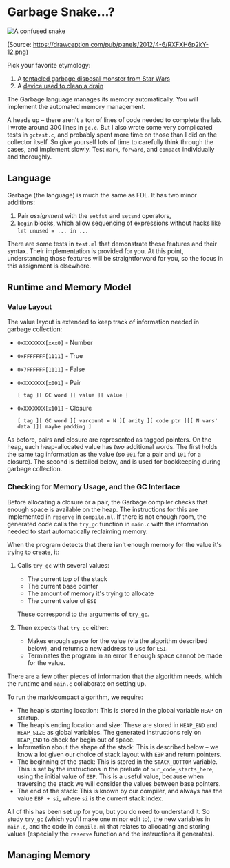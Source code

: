 # Garbage Snake...?

![A confused snake](https://drawception.com/pub/panels/2012/4-6/RXFXH6p2kY-12.png)

(Source: https://drawception.com/pub/panels/2012/4-6/RXFXH6p2kY-12.png)

Pick your favorite etymology:

1.  A [tentacled garbage disposal monster from Star Wars](http://starwars.wikia.com/wiki/Dianoga)
2.  A [device used to clean a drain](http://www.amazon.com/Turbo-Snake-TSNAKE-CD6-Drain-Opener/dp/B003ZHNQDS)

The Garbage language manages its memory automatically.  You will implement the
automated memory management.

A heads up – there aren't a ton of lines of code needed to complete the lab.
I wrote around 300 lines in `gc.c`.  But I also wrote some very complicated
tests in `gctest.c`, and probably spent more time on those than I did on the
collector itself.  So give yourself lots of time to carefully think through the
cases, and implement slowly.  Test `mark`, `forward`, and `compact`
individually and thoroughly.

## Language

Garbage (the language) is much the same as FDL.  It has two minor additions:

1. Pair _assignment_ with the `setfst` and `setsnd` operators,
2. `begin` blocks, which allow sequencing of expressions without hacks like
   `let unused = ... in ...`

There are some tests in `test.ml` that demonstrate these features and their
syntax.  Their implementation is provided for you.  At this point,
understanding those features will be straightforward for you, so the focus in 
this assignment is elsewhere.

## Runtime and Memory Model


### Value Layout

The value layout is extended to keep track of information needed in garbage collection:

- `0xXXXXXXX[xxx0]` - Number
- `0xFFFFFFF[1111]` - True
- `0x7FFFFFF[1111]` - False
- `0xXXXXXXX[x001]` - Pair

  `[ tag ][ GC word ][ value ][ value ]`

- `0xXXXXXXX[x101]` - Closure

  `[ tag ][ GC word ][ varcount = N ][ arity ][ code ptr ][[ N vars' data ]][ maybe padding ]`


As before, pairs and closure are represented as tagged pointers.  On the heap,
each heap-allocated value has _two_ additional words.  The first holds the same
tag information as the value (so `001` for a pair and `101` for a closure).
The second is detailed below, and is used for bookkeeping during garbage
collection.

### Checking for Memory Usage, and the GC Interface

Before allocating a closure or a pair, the Garbage compiler checks that enough
space is available on the heap.  The instructions for this are implemented in
`reserve` in `compile.ml`.  If there is not enough room, the generated code
calls the `try_gc` function in `main.c` with the information needed to start
automatically reclaiming memory.

When the program detects that there isn't enough memory for the value it's
trying to create, it:

1. Calls `try_gc` with several values:

    - The current top of the stack
    - The current base pointer
    - The amount of memory it's trying to allocate
    - The current value of `ESI`

   These correspond to the arguments of `try_gc`.

2. Then expects that `try_gc` either:
   - Makes enough space for the value (via the algorithm described below), and
     returns a new address to use for `ESI`.
   - Terminates the program in an error if enough space cannot be made for the
     value.

There are a few other pieces of information that the algorithm needs, which the
runtime and `main.c` collaborate on setting up.

To run the mark/compact algorithm, we require:

  - The heap's starting location: This is stored in the global variable `HEAP`
    on startup.
  - The heap's ending location and size: These are stored in `HEAP_END` and
    `HEAP_SIZE` as global variables.  The generated instructions rely on
    `HEAP_END` to check for begin out of space.
  - Information about the shape of the stack: This is described below – we
    know a lot given our choice of stack layout with `EBP` and return pointers.
  - The beginning of the stack: This is stored in the `STACK_BOTTOM` variable.
    This is set by the instructions in the prelude of `our_code_starts_here`,
    using the initial value of `EBP`.  This is a useful value, because when
    traversing the stack we will consider the values between base pointers.
  - The end of the stack: This is known by our compiler, and always has the
    value `EBP + si`, where `si` is the current stack index.


All of this has been set up for you, but you do need to understand it.  So
study `try_gc` (which you'll make one minor edit to), the new variables in
`main.c`, and the code in `compile.ml` that relates to allocating and storing
values (especially the `reserve` function and the instructions it generates).

## Managing Memory


